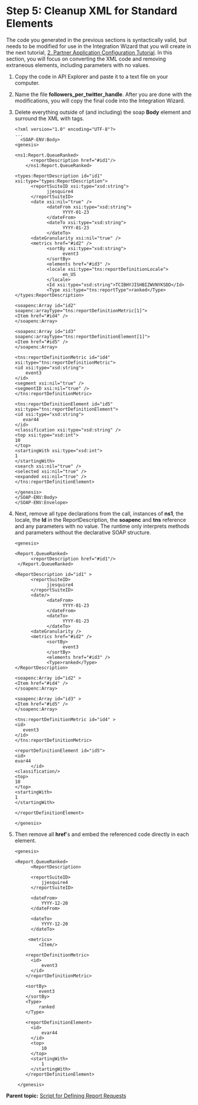 # Step 5: Cleanup XML for Standard Elements

 

The code you generated in the previous sections is syntactically valid, but needs to be modified for use in the Integration Wizard that you will create in the next tutorial, [2. Partner Application Configuration Tutorial](c_Partner_Application_Configuration_for_Data_Connectors_Tutorial.md#). In this section, you will focus on converting the XML code and removing extraneous elements, including parameters with no values.

1.  Copy the code in API Explorer and paste it to a text file on your computer.
2.  Name the file **followers_per_twitter_handle**. After you are done with the modifications, you will copy the final code into the Integration Wizard.
3.  Delete everything outside of (and including) the soap **Body** element and surround the XML with **<genesis>** tags.

    ```
    <?xml version="1.0" encoding="UTF-8"?>
    ...
      <SOAP-ENV:Body>
    <genesis>
     
    <ns1:Report.QueueRanked>
          <reportDescription href="#id1"/>
        </ns1:Report.QueueRanked>
     
    <types:ReportDescription id="id1" xsi:type="types:ReportDescription">
          <reportSuiteID xsi:type="xsd:string">
                jjesquire4
          </reportSuiteID>
          <date xsi:nil="true" />
                <dateFrom xsi:type="xsd:string">
                      YYYY-01-23
                </dateFrom>
                <dateTo xsi:type="xsd:string">
                      YYYY-01-23
                </dateTo>
          <dateGranularity xsi:nil="true" />
          <metrics href="#id2" />
                <sortBy xsi:type="xsd:string">
                      event3
                </sortBy>
                <elements href="#id3" />
                <locale xsi:type="tns:reportDefinitionLocale">
                      en_US
                </locale>
                <Id xsi:type="xsd:string">TCIBHYJISHBIZWVNYKSDD</Id>
                <Type xsi:type="tns:reportType">ranked</Type>
    </types:ReportDescription>
     
    <soapenc:Array id="id2" soapenc:arrayType="tns:reportDefinitionMetric[1]">
    <Item href="#id4" />
    </soapenc:Array>
     
    <soapenc:Array id="id3" soapenc:arrayType="tns:reportDefinitionElement[1]">
    <Item href="#id5" />
    </soapenc:Array>
     
    <tns:reportDefinitionMetric id="id4" xsi:type="tns:reportDefinitionMetric">
    <id xsi:type="xsd:string">
        event3
    </id>
    <segment xsi:nil="true" />
    <segmentID xsi:nil="true" />
    </tns:reportDefinitionMetric>
     
    <tns:reportDefinitionElement id="id5" xsi:type="tns:reportDefinitionElement">
    <id xsi:type="xsd:string">
       evar44
    </id>
    <classification xsi:type="xsd:string" />
    <top xsi:type="xsd:int">
    10
    </top>
    <startingWith xsi:type="xsd:int">
    1
    </startingWith>
    <search xsi:nil="true" />
    <selected xsi:nil="true" />
    <expanded xsi:nil="true" />
    </tns:reportDefinitionElement>
     
    </genesis>
    </SOAP-ENV:Body>
    </SOAP-ENV:Envelope>
    ```

4.  Next, remove all type declarations from the call, instances of **ns1**, the locale, the **Id** in the ReportDescription, the **soapenc** and **tns** reference and any parameters with no value. The runtime only interprets methods and parameters without the declarative SOAP structure.

    ```
    <genesis>
     
    <Report.QueueRanked>
          <reportDescription href="#id1"/>
     </Report.QueueRanked>
     
    <ReportDescription id="id1" >
          <reportSuiteID>
                jjesquire4
          </reportSuiteID>
          <date/>
                <dateFrom>
                      YYYY-01-23
                </dateFrom>
                <dateTo>
                      YYYY-01-23
                </dateTo>
          <dateGranularity />
          <metrics href="#id2" />
                <sortBy>
                      event3
                </sortBy>
                <elements href="#id3" />
                <Type>ranked</Type>
    </ReportDescription>
     
    <soapenc:Array id="id2" >
    <Item href="#id4" />
    </soapenc:Array>
     
    <soapenc:Array id="id3" >
    <Item href="#id5" />
    </soapenc:Array>
     
    <tns:reportDefinitionMetric id="id4" >
    <id>
       event3
    </id>
    </tns:reportDefinitionMetric>
     
    <reportDefinitionElement id="id5">
    <id>
    evar44
          </id>
    <classification/>
    <top>
    10
    </top>
    <startingWith>
    1
    </startingWith>
     
    </reportDefinitionElement>
     
    </genesis>
    ```

5.  Then remove all **href**'s and embed the referenced code directly in each element.

    ```
    <genesis>
     
    <Report.QueueRanked>
          <ReportDescription>
         
          <reportSuiteID>
              jjesquire4
          </reportSuiteID>
         
          <dateFrom>
              YYYY-12-20
          </dateFrom>
         
          <dateTo>
              YYYY-12-20
          </dateTo>
         
         <metrics>
             <Item/>
     
        <reportDefinitionMetric>
          <id>
              event3
          </id>
        </reportDefinitionMetric>
       
        <sortBy>
             event3
        </sortBy>
        <Type>
             ranked
        </Type>
     
        <reportDefinitionElement>
          <id>
              evar44
          </id>
          <top>
              10
          </top>
          <startingWith>
              1
          </startingWith>
        </reportDefinitionElement>
     
     </genesis>
    ```


**Parent topic:** [Script for Defining Report Requests](c_define_report_requests.md)

